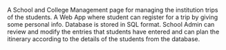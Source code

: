 A School and College Management page for managing the institution trips of the students. A Web App where student can register for a trip by giving some personal info.
Database is stored in SQL format. School Admin can review and modify the entries that students have entered and can plan the itinerary according to the details of the students from the database.
